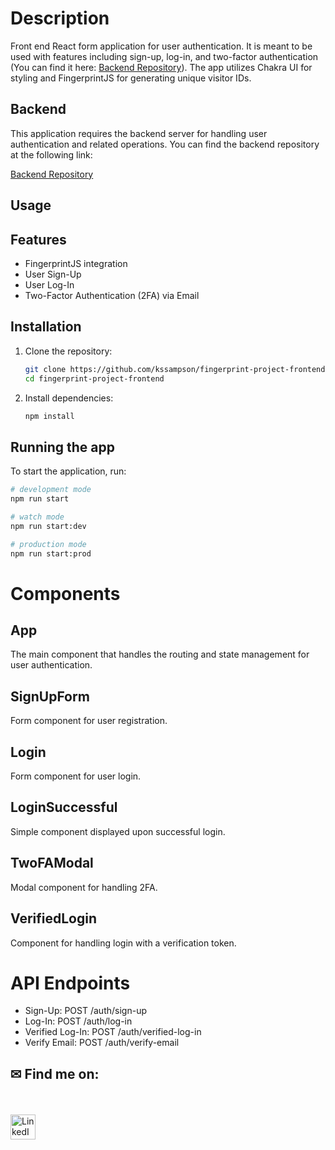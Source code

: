 # Description

Front end React form application for user authentication. It is meant to be used with features including sign-up, log-in, and two-factor authentication (You can find it here: [Backend Repository](https://github.com/kssampson/fingerprint-project-backend.git)). The app utilizes Chakra UI for styling and FingerprintJS for generating unique visitor IDs.

## Backend

This application requires the backend server for handling user authentication and related operations. You can find the backend repository at the following link:

[Backend Repository](https://github.com/kssampson/fingerprint-project-frontend.git)

## Usage

## Features
- FingerprintJS integration
- User Sign-Up
- User Log-In
- Two-Factor Authentication (2FA) via Email

## Installation

1. Clone the repository:
    ```bash
    git clone https://github.com/kssampson/fingerprint-project-frontend.git
    cd fingerprint-project-frontend
    ```

2. Install dependencies:
    ```bash
    npm install
    ```

## Running the app

To start the application, run:

```bash
# development mode
npm run start

# watch mode
npm run start:dev

# production mode
npm run start:prod
```

# Components
## App
The main component that handles the routing and state management for user authentication.

## SignUpForm
Form component for user registration.

## Login
Form component for user login.

## LoginSuccessful
Simple component displayed upon successful login.

## TwoFAModal
Modal component for handling 2FA.

## VerifiedLogin
Component for handling login with a verification token.

# API Endpoints
- Sign-Up: POST /auth/sign-up
- Log-In: POST /auth/log-in
- Verified Log-In: POST /auth/verified-log-in
- Verify Email: POST /auth/verify-email


## ✉ Find me on:
<br />
<p align="left">
 <a href="https://www.linkedin.com/in/sampsonkyle/" target="_blank" rel="noopener noreferrer">
  <img src="https://skillicons.dev/icons?i=linkedin" alt="LinkedIn" height="40" style="vertical-align:top; margin:4px 10px 4px 0;">
 </a>
</p>
